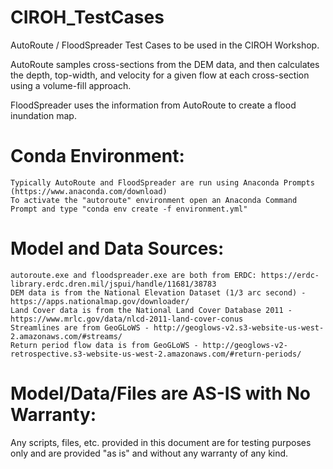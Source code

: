 # CIROH_TestCases
AutoRoute  / FloodSpreader Test Cases to be used in the CIROH Workshop.

AutoRoute samples cross-sections from the DEM data, and then calculates the depth, top-width, and velocity for a given flow at each 
    cross-section using a volume-fill approach.
    
FloodSpreader uses the information from AutoRoute to create a flood inundation map.

# Conda Environment:
    Typically AutoRoute and FloodSpreader are run using Anaconda Prompts (https://www.anaconda.com/download)
    To activate the "autoroute" environment open an Anaconda Command Prompt and type "conda env create -f environment.yml"

# Model and Data Sources:
    autoroute.exe and floodspreader.exe are both from ERDC: https://erdc-library.erdc.dren.mil/jspui/handle/11681/38783
    DEM data is from the National Elevation Dataset (1/3 arc second) - https://apps.nationalmap.gov/downloader/
    Land Cover data is from the National Land Cover Database 2011 - https://www.mrlc.gov/data/nlcd-2011-land-cover-conus
    Streamlines are from GeoGLoWS - http://geoglows-v2.s3-website-us-west-2.amazonaws.com/#streams/
    Return period flow data is from GeoGLoWS - http://geoglows-v2-retrospective.s3-website-us-west-2.amazonaws.com/#return-periods/

# Model/Data/Files are AS-IS with No Warranty:
Any scripts, files, etc. provided in this document are for testing purposes only and are provided "as is" and without any warranty of any kind.
